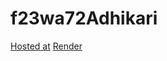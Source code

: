 # f23wa72Adhikari

[Hosted at](https://github.com/dearbishal/f23wa72Adhikari)
[Render](https://f23wa72adhikari.onrender.com)


